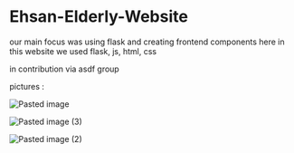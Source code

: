 # Ehsan-Elderly-Website
our main focus was using flask and creating frontend components
here in this website we used flask, js, html, css

in contribution via asdf group

pictures :

![Pasted image](https://github.com/user-attachments/assets/db410e72-4154-40fd-a778-4f2903b3144b)


![Pasted image (3)](https://github.com/user-attachments/assets/7ae240bf-5aa1-4c8f-927a-d72d91f86cde)



![Pasted image (2)](https://github.com/user-attachments/assets/fc48a231-257d-4d1e-b94a-f27b2e0815b5)

